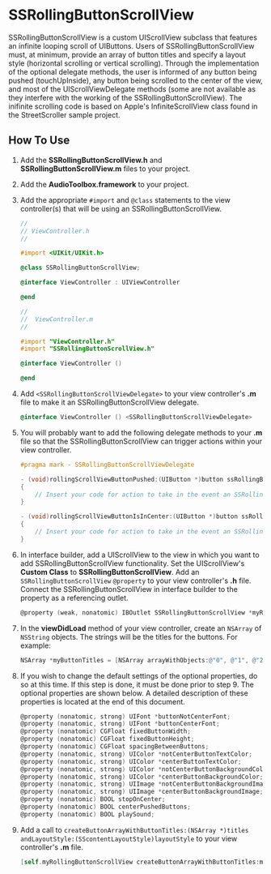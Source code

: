 SSRollingButtonScrollView
=========================

SSRollingButtonScrollView is a custom UIScrollView subclass that features an infinite looping scroll of UIButtons. Users of SSRollingButtonScrollView must, at minimum, provide an array of button titles and specify a layout style (horizontal scrolling or vertical scrolling). Through the implementation of the optional delegate methods, the user is informed of any button being pushed (touchUpInside), any button being scrolled to the center of the view, and most of the UIScrollViewDelegate methods (some are not available as they interfere with the working of the SSRollingButtonScrollView). The inifinite scrolling code is based on Apple's InfiniteScrollView class found in the StreetScroller sample project.


How To Use
----------

1. Add the **SSRollingButtonScrollView.h** and **SSRollingButtonScrollView.m** files to your project.

2. Add the **AudioToolbox.framework** to your project.

3. Add the appropriate `#import` and `@class` statements to the view controller(s) that will be using an SSRollingButtonScrollView.

	```objectivec
	//
	// ViewController.h
	//
	
	#import <UIKit/UIKit.h>
	
	@class SSRollingButtonScrollView;
	
	@interface ViewController : UIViewController
	
	@end
	```
	
	```objectivec
	//
	//  ViewController.m
	//
	
	#import "ViewController.h"
	#import "SSRollingButtonScrollView.h"
	
	@interface ViewController ()
	
	@end
	```
      
4. Add `<SSRollingButtonScrollViewDelegate>` to your view controller's **.m** file to make it an SSRollingButtonScrollView delegate.

	```objectivec
	@interface ViewController () <SSRollingButtonScrollViewDelegate>
	```

5. You will probably want to add the following delegate methods to your **.m** file so that the SSRollingButtonScrollView can trigger actions within your view controller.

	```objectivec
	#pragma mark - SSRollingButtonScrollViewDelegate

	- (void)rollingScrollViewButtonPushed:(UIButton *)button ssRollingButtonScrollView:(SSRollingButtonScrollView *)rollingButtonScrollView
	{
    	// Insert your code for action to take in the event an SSRollingButtonScrollView UIButton is pushed.
	}

	- (void)rollingScrollViewButtonIsInCenter:(UIButton *)button ssRollingButtonScrollView:(SSRollingButtonScrollView *)rollingButtonScrollView
	{
    	// Insert your code for action to take in the event an SSRollingButtonScrollView UIButton is scrolled to the center of the visible view.
	}
	```

6. In interface builder, add a UIScrollView to the view in which you want to add SSRollingButtonScrollView functionality. Set the UIScrollView's **Custom Class** to **SSRollingButtonScrollView**.  Add an `SSRollingButtonScrollView` `@property` to your view controller's **.h** file.  Connect the SSRollingButtonScrollView in interface builder to the property as a referencing outlet. 

	```objectivec
	@property (weak, nonatomic) IBOutlet SSRollingButtonScrollView *myRollingButtonScrollView;
	```

7. In the **viewDidLoad** method of your view controller, create an `NSArray` of `NSString` objects.  The strings will be the titles for the buttons. For example:

	```objectivec
	NSArray *myButtonTitles = [NSArray arrayWithObjects:@"0", @"1", @"2", @"3", @"4", @"5", @"6", @"7", @"8", @"9", nil];
	```
	
8. If you wish to change the default settings of the optional properties, do so at this time. If this step is done, it must be done prior to step 9. The optional properties are shown below. A detailed description of these properties is located at the end of this document.

	```objectivec
	@property (nonatomic, strong) UIFont *buttonNotCenterFont;
	@property (nonatomic, strong) UIFont *buttonCenterFont;
	@property (nonatomic) CGFloat fixedButtonWidth;
	@property (nonatomic) CGFloat fixedButtonHeight;
	@property (nonatomic) CGFloat spacingBetweenButtons;
	@property (nonatomic, strong) UIColor *notCenterButtonTextColor;
	@property (nonatomic, strong) UIColor *centerButtonTextColor;
	@property (nonatomic, strong) UIColor *notCenterButtonBackgroundColor;
	@property (nonatomic, strong) UIColor *centerButtonBackgroundColor;
	@property (nonatomic, strong) UIImage *notCenterButtonBackgroundImage;
	@property (nonatomic, strong) UIImage *centerButtonBackgroundImage;
	@property (nonatomic) BOOL stopOnCenter;
	@property (nonatomic) BOOL centerPushedButtons;
	@property (nonatomic) BOOL playSound;
	```

9. Add a call to `createButtonArrayWithButtonTitles:(NSArray *)titles andLayoutStyle:(SScontentLayoutStyle)layoutStyle` to your view controller's **.m** file.

	```objectivec
	[self.myRollingButtonScrollView createButtonArrayWithButtonTitles:myButtonTitles andLayoutStyle:SShorizontalLayout];
	```
